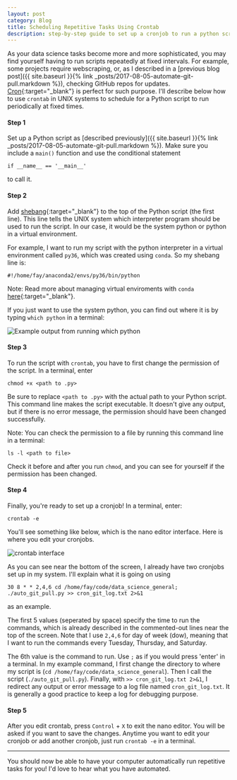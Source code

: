 ```yaml
---
layout: post
category: Blog
title: Scheduling Repetitive Tasks Using Crontab
description: step-by-step guide to set up a cronjob to run a python script
---
```

As your data science tasks become more and more sophisticated, you may find yourself having to run scripts repeatedly at fixed intervals.
For example, some projects require webscraping, or, as I described in a [previous blog post]({{ site.baseurl }}{% link _posts/2017-08-05-automate-git-pull.markdown %}), checking GitHub repos for updates.
[Cron](https://en.wikipedia.org/wiki/Cron){:target="_blank"} is perfect for such purpose.
I'll describe below how to use `crontab` in UNIX systems to schedule for a Python script to run periodically at fixed times.

#### Step 1
Set up a Python script as [described previously]({{ site.baseurl }}{% link _posts/2017-08-05-automate-git-pull.markdown %}).
Make sure you include a `main()` function and use the conditional statement

`if __name__ == '__main__'`

to call it.

#### Step 2
Add [shebang](https://en.wikipedia.org/wiki/Shebang_(Unix)){:target="_blank"} to the top of the Python script (the first line).
This line tells the UNIX system which interpreter program should be used to run the script.
In our case, it would be the system python or python in a virtual environment.

For example, I want to run my script with the python interpreter in a virtual environment called `py36`, which was created using `conda`.
So my shebang line is:

`#!/home/fay/anaconda2/envs/py36/bin/python`


Note: Read more about managing virtual enviroments with `conda` [here](https://conda.io/docs/user-guide/tasks/manage-environments.html#managing-environments){:target="_blank"}.


If you just want to use the system python, you can find out where it is by typing `which python` in a terminal:

![Example output from running which python](which_python.png)

#### Step 3
To run the script with `crontab`, you have to first change the permission of the script.
In a terminal, enter

`chmod +x <path to .py>`

Be sure to replace `<path to .py>` with the actual path to your Python script.
This command line makes the script executable. It doesn't give any output, but if there is no error message, the permission should have been changed successfully.

Note: You can check the permission to a file by running this command line in a terminal:

`ls -l <path to file>`

Check it before and after you run `chmod`, and you can see for yourself if the permission has been changed.

#### Step 4
Finally, you're ready to set up a cronjob!
In a terminal, enter:

`crontab -e`

You'll see something like below, which is the nano editor interface. Here is where you edit your cronjobs.

![crontab interface](crontab.png)

As you can see near the bottom of the screen, I already have two cronjobs set up in my system.
I'll explain what it is going on using

`30 8 * * 2,4,6 cd /home/fay/code/data_science_general; ./auto_git_pull.py >> cron_git_log.txt 2>&1`

as an example.

The first 5 values (seperated by space) specify the time to run the commands, which is already described in the commented-out lines near the top of the screen. Note that I use `2,4,6` for day of week (dow), meaning that I want to run the commands every Tuesday, Thursday, and Saturday.

The 6th value is the command to run.
Use `;` as if you would press 'enter' in a terminal.
In my example command, I first change the directory to where my script is (`cd /home/fay/code/data_science_general`).
Then I call the script (`./auto_git_pull.py`). Finally, with `>> cron_git_log.txt 2>&1`, I redirect any output or error message to a log file named `cron_git_log.txt`. It is generally a good practice to keep a log for debugging purpose.

#### Step 5
After you edit crontab, press `Control` + `X` to exit the nano editor. You will be asked if you want to save the changes.
Anytime you want to edit your cronjob or add another cronjob, just run `crontab -e` in a terminal.

---
You should now be able to have your computer automatically run repetitive tasks for you! I'd love to hear what you have automated.
